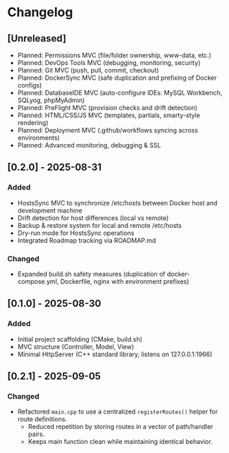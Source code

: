 # Changelog

## \[Unreleased\]

-   Planned: Permissions MVC (file/folder ownership, www-data, etc.)
-   Planned: DevOps Tools MVC (debugging, monitoring, security)
-   Planned: Git MVC (push, pull, commit, checkout)
-   Planned: DockerSync MVC (safe duplication and prefixing of Docker
    configs)
-   Planned: DatabaseIDE MVC (auto-configure IDEs: MySQL Workbench,
    SQLyog, phpMyAdmin)
-   Planned: PreFlight MVC (provision checks and drift detection)
-   Planned: HTML/CSS/JS MVC (templates, partials, smarty-style
    rendering)
-   Planned: Deployment MVC (.github/workflows syncing across
    environments)
-   Planned: Advanced monitoring, debugging & SSL

## \[0.2.0\] - 2025-08-31

### Added

-   HostsSync MVC to synchronize /etc/hosts between Docker host and
    development machine
-   Drift detection for host differences (local vs remote)
-   Backup & restore system for local and remote /etc/hosts
-   Dry-run mode for HostsSync operations
-   Integrated Roadmap tracking via ROADMAP.md

### Changed

-   Expanded build.sh safety measures (duplication of
    docker-compose.yml, Dockerfile, nginx with environment prefixes)

## \[0.1.0\] - 2025-08-30

### Added

-   Initial project scaffolding (CMake, build.sh)
-   MVC structure (Controller, Model, View)
-   Minimal HttpServer (C++ standard library, listens on 127.0.0.1:1966)

## [0.2.1] - 2025-09-05

### Changed
- Refactored `main.cpp` to use a centralized `registerRoutes()` helper for route definitions.
  - Reduced repetition by storing routes in a vector of path/handler pairs.
  - Keeps main function clean while maintaining identical behavior.

